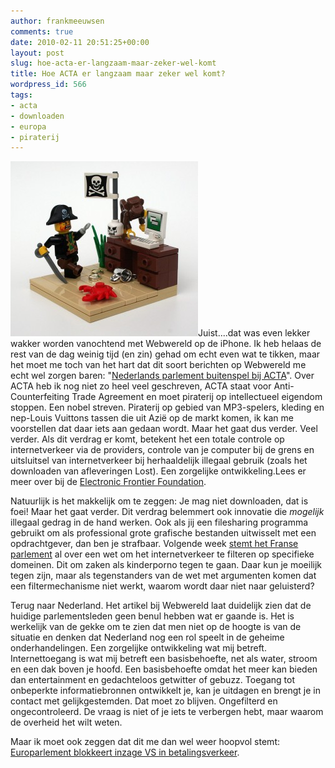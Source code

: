 ```yaml
---
author: frankmeeuwsen
comments: true
date: 2010-02-11 20:51:25+00:00
layout: post
slug: hoe-acta-er-langzaam-maar-zeker-wel-komt
title: Hoe ACTA er langzaam maar zeker wel komt?
wordpress_id: 566
tags:
- acta
- downloaden
- europa
- piraterij
---
```


[![](../images/uploadimages/rocko-internet-piracy-300x280.jpg)](../images/uploadimages/rocko-internet-piracy.jpg)Juist....dat was even lekker wakker worden vanochtend met Webwereld op de iPhone. Ik heb helaas de rest van de dag weinig tijd (en zin) gehad om echt even wat te tikken, maar het moet me toch van het hart dat dit soort berichten op Webwereld me echt wel zorgen baren: "[Nederlands parlement buitenspel bij ACTA](http://webwereld.nl/nieuws/65112/nederlands-parlement-buitenspel-bij-acta.html)". Over ACTA heb ik nog niet zo heel veel geschreven, ACTA staat voor Anti-Counterfeiting Trade Agreement en moet piraterij op intellectueel eigendom stoppen. Een nobel streven. Piraterij op gebied van MP3-spelers, kleding en nep-Louis Vuittons tassen die uit Azië op de markt komen, ik kan me voorstellen dat daar iets aan gedaan wordt. Maar het gaat dus verder. Veel verder. Als dit verdrag er komt, betekent het een totale controle op internetverkeer via de providers, controle van je computer bij de grens en uitsluitsel van internetverkeer bij herhaaldelijk illegaal gebruik (zoals het downloaden van afleveringen Lost). Een zorgelijke ontwikkeling.Lees er meer over bij de [Electronic Frontier Foundation](http://www.eff.org/issues/acta).

Natuurlijk is het makkelijk om te zeggen: Je mag niet downloaden, dat is foei! Maar het gaat verder. Dit verdrag belemmert ook innovatie die _mogelijk_ illegaal gedrag in de hand werken. Ook als jij een filesharing programma gebruikt om als professional grote grafische bestanden uitwisselt met een opdrachtgever, dan ben je strafbaar. Volgende week [stemt het Franse parlement](http://www.pcworld.com/article/189115/french_lawmakers_to_vote_on_net_filtering_next_tuesday.html) al over een wet om het internetverkeer te filteren op specifieke domeinen. Dit om zaken als kinderporno tegen te gaan. Daar kun je moeilijk tegen zijn, maar als tegenstanders van de wet met argumenten komen dat een filtermechanisme niet werkt, waarom wordt daar niet naar geluisterd?

Terug naar Nederland. Het artikel bij Webwereld laat duidelijk zien dat de huidige parlementsleden geen benul hebben wat er gaande is. Het is werkelijk van de gekke om te zien dat men niet op de hoogte is van de situatie en denken dat Nederland nog een rol speelt in de geheime onderhandelingen. Een zorgelijke ontwikkeling wat mij betreft. Internettoegang is wat mij betreft een basisbehoefte, net als water, stroom en een dak boven je hoofd. Een basisbehoefte omdat het meer kan bieden dan entertainment en gedachteloos getwitter of gebuzz. Toegang tot onbeperkte informatiebronnen ontwikkelt je, kan je uitdagen en brengt je in contact met gelijkgestemden. Dat moet zo blijven. Ongefilterd en ongecontroleerd. De vraag is niet of je iets te verbergen hebt, maar waarom de overheid het wilt weten.

Maar ik moet ook zeggen dat dit me dan wel weer hoopvol stemt: [Europarlement blokkeert inzage VS in betalingsverkeer](http://www.nu.nl/politiek/2182156/europarlement-blokkeert-inzage-vs-in-betalingsverkeer.html).
